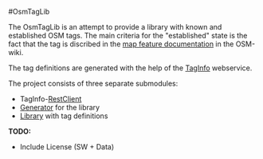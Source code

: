 #OsmTagLib

The OsmTagLib is an attempt to provide a library with known and established OSM tags. The main criteria for the "established" state is the fact that the tag is discribed in the [map feature documentation](https://wiki.openstreetmap.org/wiki/Map_Features) in the OSM-wiki.

The tag definitions are generated with the help of the [TagInfo](https://taginfo.openstreetmap.org/) webservice.

The project consists of three separate submodules:
* TagInfo-[RestClient](RestClient/Readme.md)
* [Generator](Generator/Readme.md) for the library
* [Library](Library/Readme.md) with tag definitions

**TODO:**
* Include License (SW + Data)